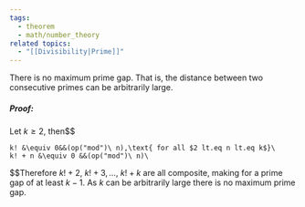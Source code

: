 ```yaml
---
tags:
  - theorem
  - math/number_theory
related topics:
  - "[[Divisibility|Prime]]"
---
```

There is no maximum prime gap. That is, the distance between two consecutive primes can be arbitrarily large.
##### Proof:
Let $k\geq 2$, then$$

	k! &\equiv 0&&(op("mod")\ n),\text{ for all $2 lt.eq n lt.eq k$}\
	k! + n &\equiv 0 &&(op("mod")\ n)\

$$Therefore $k! + 2,\ k! + 3,\dots,\ k! + k$ are all composite, making for a prime gap of at least $k-1$. As $k$ can be arbitrarily large there is no maximum prime gap.